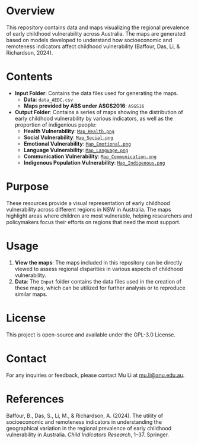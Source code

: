 # Overview
This repository contains data and maps visualizing the regional prevalence of early childhood vulnerability across Australia. The maps are generated based on models developed to understand how socioeconomic and remoteness indicators affect childhood vulnerability (Baffour, Das, Li, & Richardson, 2024).

# Contents
- **Input Folder**: Contains the data files used for generating the maps.
  - **Data**: `data_AEDC.csv`
  - **Maps provided by ABS under ASGS2016**: `ASGS16`
- **Output Folder**: Contains a series of maps showing the distribution of early childhood vulnerability by various indicators, as well as the proportion of indigenious people:
  - **Health Vulnerability**: [`Map_Health.png`](./Output/Map_Health.png)
  - **Social Vulnerability**: [`Map_Social.png`](./Output/Map_Social.png)
  - **Emotional Vulnerability**: [`Map_Emotional.png`](./Output/Map_Emotional.png)
  - **Language Vulnerability**: [`Map_Language.png`](./Output/Map_Language.png)
  - **Communication Vulnerability**: [`Map_Communication.png`](./Output/Map_Social.png)
  - **Indigenous Population Vulnerability**: [`Map_Indigenous.png`](./Output/Map_Indigenous.png)

# Purpose
These resources provide a visual representation of early childhood vulnerability across different regions in NSW in Australia. The maps highlight areas where children are most vulnerable, helping researchers and policymakers focus their efforts on regions that need the most support.

# Usage
1. **View the maps**: The maps included in this repository can be directly viewed to assess regional disparities in various aspects of childhood vulnerability.
2. **Data**: The `Input` folder contains the data files used in the creation of these maps, which can be utilized for further analysis or to reproduce similar maps.

# License

This project is open-source and available under the GPL-3.0 License.

# Contact

For any inquiries or feedback, please contact Mu Li at [mu.li@anu.edu.au](mu.li@anu.edu.au).

# References

Baffour, B., Das, S., Li, M., & Richardson, A. (2024). The utility of socioeconomic and remoteness indicators in understanding the geographical variation in the regional prevalence of early childhood vulnerability in Australia. *Child Indicators Research*, 1–37. Springer.

